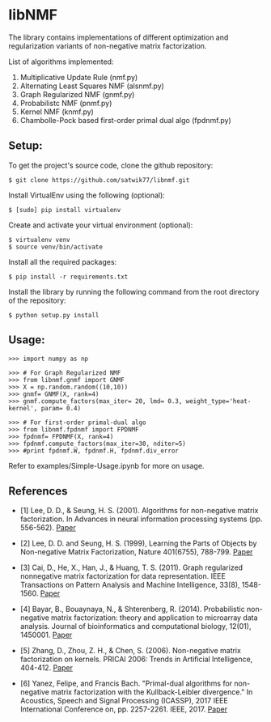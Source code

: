 # libNMF

The library contains implementations of different optimization and regularization variants of non-negative matrix factorization.

List of algorithms implemented:
1. Multiplicative Update Rule (nmf.py)
2. Alternating Least Squares NMF (alsnmf.py)
3. Graph Regularized NMF (gnmf.py)
4. Probabilistc NMF (pnmf.py)
5. Kernel NMF (knmf.py)
6. Chambolle-Pock based first-order primal dual algo (fpdnmf.py)


## Setup:

To get the project's source code, clone the github repository:

    $ git clone https://github.com/satwik77/libnmf.git

Install VirtualEnv using the following (optional):

    $ [sudo] pip install virtualenv

Create and activate your virtual environment (optional):

    $ virtualenv venv
    $ source venv/bin/activate

Install all the required packages:

	$ pip install -r requirements.txt

Install the library by running the following command from the root directory of the repository:

	$ python setup.py install


## Usage:

	>>> import numpy as np

	>>> # For Graph Regularized NMF
	>>> from libnmf.gnmf import GNMF
	>>> X = np.random.random((10,10))
	>>> gnmf= GNMF(X, rank=4)
	>>> gnmf.compute_factors(max_iter= 20, lmd= 0.3, weight_type='heat-kernel', param= 0.4)

	>>> # For first-order primal-dual algo
	>>> from libnmf.fpdnmf import FPDNMF
	>>> fpdnmf= FPDNMF(X, rank=4)
	>>> fpdnmf.compute_factors(max_iter=30, nditer=5)
	>>> #print fpdnmf.W, fpdnmf.H, fpdnmf.div_error


Refer to examples/Simple-Usage.ipynb for more on usage.

## References

* [1] Lee, D. D., & Seung, H. S. (2001). Algorithms for non-negative matrix factorization. In Advances in neural information processing systems (pp. 556-562). [Paper](https://papers.nips.cc/paper/1861-algorithms-for-non-negative-matrix-factorization.pdf)

* [2] Lee, D. D. and Seung, H. S. (1999), Learning the Parts of Objects by Non-negative Matrix Factorization, Nature 401(6755), 788-799. [Paper](http://lsa.colorado.edu/LexicalSemantics/seung-nonneg-matrix.pdf)

* [3] Cai, D., He, X., Han, J., & Huang, T. S. (2011). Graph regularized nonnegative matrix factorization for data representation. IEEE Transactions on Pattern Analysis and Machine Intelligence, 33(8), 1548-1560. [Paper](http://www.cad.zju.edu.cn/home/dengcai/Publication/Journal/TPAMI-GNMF.pdf)

* [4] Bayar, B., Bouaynaya, N., & Shterenberg, R. (2014). Probabilistic non-negative matrix factorization: theory and application to microarray data analysis. Journal of bioinformatics and computational biology, 12(01), 1450001. [Paper](https://pdfs.semanticscholar.org/18c2/302cbf1fe01a8338a186999b69abc5701c2e.pdf)

* [5] Zhang, D., Zhou, Z. H., & Chen, S. (2006). Non-negative matrix factorization on kernels. PRICAI 2006: Trends in Artificial Intelligence, 404-412. [Paper](https://cs.nju.edu.cn/zhouzh/zhouzh.files/publication/pricai06a.pdf)

* [6] Yanez, Felipe, and Francis Bach. "Primal-dual algorithms for non-negative matrix factorization with the Kullback-Leibler divergence." In Acoustics, Speech and Signal Processing (ICASSP), 2017 IEEE International Conference on, pp. 2257-2261. IEEE, 2017. [Paper](https://arxiv.org/pdf/1412.1788.pdf)